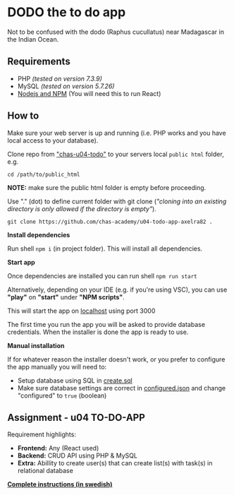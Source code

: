 # DODO the to do app

Not to be confused with the dodo (Raphus cucullatus) near Madagascar in the Indian Ocean.

## Requirements

- PHP _(tested on version 7.3.9)_
- MySQL _(tested on version 5.7.26)_
- [Nodejs and NPM](https://nodejs.org/en/) (You will need this to run React)

## How to

Make sure your web server is up and running (i.e. PHP works and you have local access to your database).

Clone repo from ["chas-u04-todo"](https://github.com/chas-academy/u04-todo-app-axelra82) to your servers local `public html` folder, e.g.

```cd /path/to/public_html```

**NOTE:** make sure the public html folder is empty before proceeding.

Use "." (dot) to define current folder with git clone (_"cloning into an existing directory is only allowed if the directory is empty"_).

```git clone https://github.com/chas-academy/u04-todo-app-axelra82 .```

**Install dependencies**

Run shell ```npm i``` (in project folder). This will install all dependencies.

**Start app**

Once dependencies are installed you can run shell ```npm run start```

Alternatively, depending on your IDE (e.g. if you're using VSC), you can use **"play"** on **"start"** under **"NPM scripts"**.

This will start the app on [localhost](http://localhost:3000) using port 3000

The first time you run the app you will be asked to provide database credentials. When the installer is done the app is ready to use.

**Manual installation**

If for whatever reason the installer doesn't work, or you prefer to configure the app manually you will need to:

- Setup database using SQL in [create.sql](/backend/API/Endpoint/Configure/create.sql)
- Make sure database settings are correct in [configured.json](/public/configured.json) and change "configured" to `true` (boolean)

## Assignment - u04 TO-DO-APP

Requirement highlights:

- **Frontend:** Any (React used)
- **Backend:** CRUD API using PHP & MySQL
- **Extra:** Abillity to create user(s) that can create list(s) with task(s) in relational database

[**Complete instructions (in swedish)**](https://docs.google.com/document/d/1BECprFcgqsTL_8USLCe5ALIMLdwfFTNd_Sl12bJBYqw/edit)
